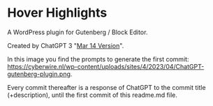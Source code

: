 # Hover Highlights

A WordPress plugin for Gutenberg / Block Editor.

Created by ChatGPT 3 "[Mar 14 Version](https://help.openai.com/en/articles/6825453-chatgpt-release-notes)".

In this image you find the prompts to generate the first commit: https://cyberwire.nl/wp-content/uploads/sites/4/2023/04/ChatGPT-gutenberg-plugin.png.

Every commit thereafter is a response of ChatGPT to the commit title (+description), until the first commit of this readme.md file.
